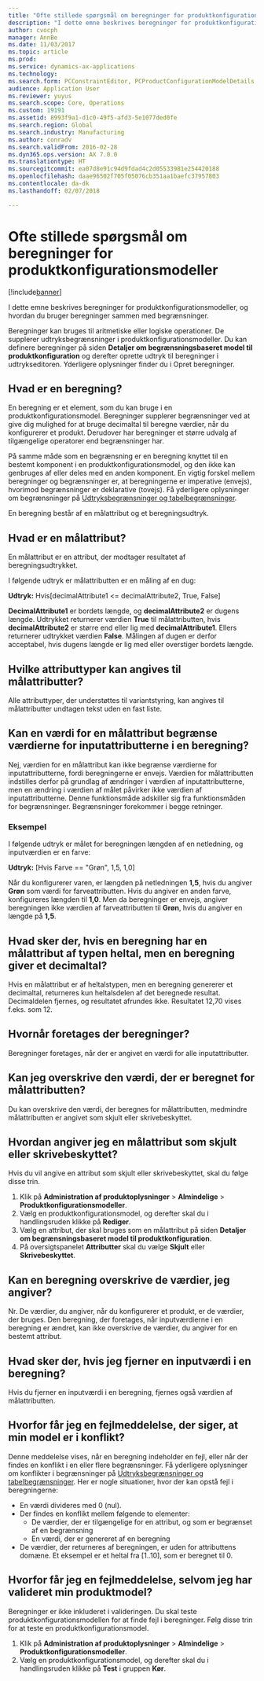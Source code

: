 ```yaml
---
title: "Ofte stillede spørgsmål om beregninger for produktkonfigurationsmodeller"
description: "I dette emne beskrives beregninger for produktkonfigurationsmodeller, og hvordan du bruger beregninger sammen med begrænsninger."
author: cvocph
manager: AnnBe
ms.date: 11/03/2017
ms.topic: article
ms.prod: 
ms.service: dynamics-ax-applications
ms.technology: 
ms.search.form: PCConstraintEditor, PCProductConfigurationModelDetails, PCRuntimeConfigurator
audience: Application User
ms.reviewer: yuyus
ms.search.scope: Core, Operations
ms.custom: 19191
ms.assetid: 8993f9a1-d1c0-49f5-afd3-5e1077ded0fe
ms.search.region: Global
ms.search.industry: Manufacturing
ms.author: conradv
ms.search.validFrom: 2016-02-28
ms.dyn365.ops.version: AX 7.0.0
ms.translationtype: HT
ms.sourcegitcommit: ea07d8e91c94d9fdad4c2d05533981e254420188
ms.openlocfilehash: daae96502f705f05076cb351aa1baefc37957803
ms.contentlocale: da-dk
ms.lasthandoff: 02/07/2018

---
```


# <a name="calculations-for-product-configuration-models-faq"></a>Ofte stillede spørgsmål om beregninger for produktkonfigurationsmodeller

[!include[banner](../includes/banner.md)]


I dette emne beskrives beregninger for produktkonfigurationsmodeller, og hvordan du bruger beregninger sammen med begrænsninger.

Beregninger kan bruges til aritmetiske eller logiske operationer. De supplerer udtryksbegrænsninger i produktkonfigurationsmodeller. Du kan definere beregninger på siden **Detaljer om begrænsningsbaseret model til produktkonfiguration** og derefter oprette udtryk til beregninger i udtrykseditoren. Yderligere oplysninger finder du i Opret beregninger.

## <a name="what-is-a-calculation"></a>Hvad er en beregning?
En beregning er et element, som du kan bruge i en produktkonfigurationsmodel. Beregninger supplerer begrænsninger ved at give dig mulighed for at bruge decimaltal til beregne værdier, når du konfigurerer et produkt. Derudover har beregninger et større udvalg af tilgængelige operatorer end begrænsninger har.  

På samme måde som en begrænsning er en beregning knyttet til en bestemt komponent i en produktkonfigurationsmodel, og den ikke kan genbruges af eller deles med en anden komponent. En vigtig forskel mellem beregninger og begrænsninger er, at beregningerne er imperative (envejs), hvorimod begrænsninger er deklarative (tovejs). Få yderligere oplysninger om begrænsninger på [Udtryksbegrænsninger og tabelbegrænsninger](expression-constraints-table-constraints-product-configuration-models.md).  

En beregning består af en målattribut og et beregningsudtryk.

## <a name="what-is-a-target-attribute"></a>Hvad er en målattribut?
En målattribut er en attribut, der modtager resultatet af beregningsudtrykket.  

I følgende udtryk er målattributten er en måling af en dug:  

**Udtryk:** Hvis\[decimalAttribute1 &lt;= decimalAttribute2, True, False\]  

**DecimalAttribute1** er bordets længde, og **decimalAttribute2** er dugens længde. Udtrykket returnerer værdien **True** til målattributten, hvis **decimalAttribute2** er større end eller lig med **decimalAttribute1**. Ellers returnerer udtrykket værdien **False**. Målingen af dugen er derfor acceptabel, hvis dugens længde er lig med eller overstiger bordets længde.

## <a name="what-attribute-types-can-be-set-to-target-attributes"></a>Hvilke attributtyper kan angives til målattributter?
Alle attributtyper, der understøttes til variantstyring, kan angives til målattributter undtagen tekst uden en fast liste.

## <a name="can-the-value-of-a-target-attribute-restrict-the-values-of-the-input-attributes-in-a-calculation"></a>Kan en værdi for en målattribut begrænse værdierne for inputattributterne i en beregning?
Nej, værdien for en målattribut kan ikke begrænse værdierne for inputattributterne, fordi beregningerne er envejs. Værdien for målattributten indstilles derfor på grundlag af ændringer i værdien af inputattributterne, men en ændring i værdien af målet påvirker ikke værdien af inputattributterne. Denne funktionsmåde adskiller sig fra funktionsmåden for begrænsninger. Begrænsninger forekommer i begge retninger.

### <a name="example"></a>Eksempel

I følgende udtryk er målet for beregningen længden af en netledning, og inputværdien er en farve:  

**Udtryk:** \[Hvis Farve == "Grøn", 1,5, 1,0\]  

Når du konfigurerer varen, er længden på netledningen **1,5**, hvis du angiver **Grøn** som værdi for farveattributten. Hvis du angiver en anden farve, konfigureres længden til **1,0**. Men da beregninger er envejs, angiver beregningen ikke værdien af farveattributten til **Grøn**, hvis du angiver en længde på **1,5**.

## <a name="what-happens-if-a-calculation-has-a-target-attribute-of-the-integer-type-but-a-calculation-generates-a-decimal-number"></a>Hvad sker der, hvis en beregning har en målattribut af typen heltal, men en beregning giver et decimaltal?
Hvis en målattribut er af heltalstypen, men en beregning genererer et decimaltal, returneres kun heltalsdelen af det beregnede resultat. Decimaldelen fjernes, og resultatet afrundes ikke. Resultatet 12,70 vises f.eks. som 12.

## <a name="when-do-calculations-occur"></a>Hvornår foretages der beregninger?
Beregninger foretages, når der er angivet en værdi for alle inputattributter.

## <a name="can-i-overwrite-the-value-that-is-calculated-for-the-target-attribute"></a>Kan jeg overskrive den værdi, der er beregnet for målattributten?
Du kan overskrive den værdi, der beregnes for målattributten, medmindre målattributten er angivet som skjult eller skrivebeskyttet.

## <a name="how-do-i-set-a-target-attribute-as-hidden-or-read-only"></a>Hvordan angiver jeg en målattribut som skjult eller skrivebeskyttet?
Hvis du vil angive en attribut som skjult eller skrivebeskyttet, skal du følge disse trin.

1.  Klik på **Administration af produktoplysninger** &gt; **Almindelige** &gt; **Produktkonfigurationsmodeller**.
2.  Vælg en produktkonfigurationsmodel, og derefter skal du i handlingsruden klikke på **Rediger**.
3.  Vælg en attribut, der skal bruges som en målattribut på siden **Detaljer om begrænsningsbaseret model til produktkonfiguration**.
4.  På oversigtspanelet **Attributter** skal du vælge **Skjult** eller **Skrivebeskyttet**.

## <a name="can-a-calculation-overwrite-the-values-that-i-set"></a>Kan en beregning overskrive de værdier, jeg angiver?
Nr. De værdier, du angiver, når du konfigurerer et produkt, er de værdier, der bruges. Den beregning, der foretages, når inputværdierne i en beregning er ændret, kan ikke overskrive de værdier, du angiver for en bestemt attribut.

## <a name="what-happens-if-i-remove-an-input-value-in-a-calculation"></a>Hvad sker der, hvis jeg fjerner en inputværdi i en beregning?
Hvis du fjerner en inputværdi i en beregning, fjernes også værdien af målattributten.

## <a name="why-do-i-receive-an-error-message-that-says-that-my-model-is-in-contradiction"></a>Hvorfor får jeg en fejlmeddelelse, der siger, at min model er i konflikt?
Denne meddelelse vises, når en beregning indeholder en fejl, eller når der findes en konflikt i en eller flere begrænsninger. Få yderligere oplysninger om konflikter i begrænsninger på [Udtryksbegrænsninger og tabelbegrænsninger](expression-constraints-table-constraints-product-configuration-models.md). Her er nogle situationer, hvor der kan opstå fejl i beregningerne:

-   En værdi divideres med 0 (nul).
-   Der findes en konflikt mellem følgende to elementer:
    -   De værdier, der er tilgængelige for en attribut, og som er begrænset af en begrænsning
    -   En værdi, der er genereret af en beregning
-   De værdier, der returneres af beregningen, er uden for attributtens domæne. Et eksempel er et heltal fra \[1..10\], som er beregnet til 0.

## <a name="why-do-i-receive-an-error-message-even-though-i-successfully-validated-my-product-model"></a>Hvorfor får jeg en fejlmeddelelse, selvom jeg har valideret min produktmodel?
Beregninger er ikke inkluderet i valideringen. Du skal teste produktkonfigurationsmodellen for at finde fejl i beregninger. Følg disse trin for at teste en produktkonfigurationsmodel.

1.  Klik på **Administration af produktoplysninger** &gt; **Almindelige** &gt; **Produktkonfigurationsmodeller**.
2.  Vælg en produktkonfigurationsmodel, og derefter skal du i handlingsruden klikke på **Test** i gruppen **Kør**.






